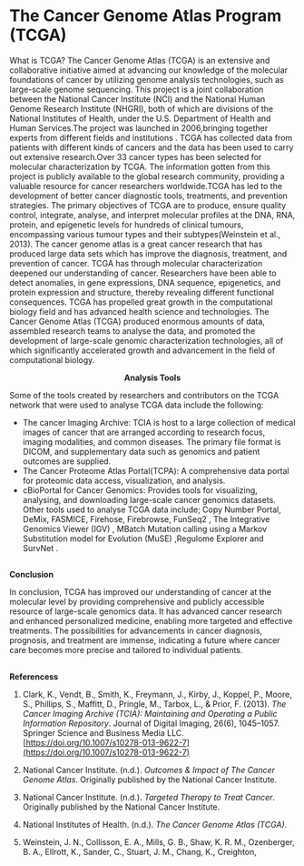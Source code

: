 # The Cancer Genome Atlas Program (TCGA)
What is TCGA?
The Cancer Genome Atlas (TCGA) is an extensive and collaborative initiative aimed at advancing our knowledge of the molecular foundations of cancer by utilizing genome analysis technologies, such as large-scale genome sequencing. This project is a joint collaboration between the National Cancer Institute (NCI) and the National Human Genome Research Institute (NHGRI), both of which are divisions of the National Institutes of Health, under the U.S. Department of Health and Human Services.The project was launched in 2006,bringing together experts from different fields and institutions . 
TCGA has collected data from patients with different kinds of cancers and the data has been used to carry out extensive research.Over 33 cancer types has been selected for molecular characterization by TCGA. The information gotten from this project is publicly available to the global research community, providing a valuable resource for cancer researchers worldwide.TCGA has led to the development of better cancer diagnostic tools, treatments, and prevention strategies.
The primary objectives of TCGA are to produce, ensure quality control, integrate, analyse, and interpret molecular profiles at the DNA, RNA, protein, and epigenetic levels for hundreds of clinical tumours, encompassing various tumour types and their subtypes(Weinstein et al., 2013).
The cancer genome atlas is a great cancer research that has produced large data sets which has improve the diagnosis, treatment, and prevention of cancer. TCGA has through molecular characterization deepened our understanding of cancer. Researchers have been able to detect anomalies, in gene expressions, DNA sequence, epigenetics, and protein expression and structure, thereby revealing different functional consequences. TCGA has propelled great growth in the computational biology field and has advanced health science and technologies. 
The Cancer Genome Atlas (TCGA) produced enormous amounts of data, assembled research teams to analyse the data, and promoted the development of large-scale genomic characterization technologies, all of which significantly accelerated growth and advancement in the field of computational biology. 
                                         
 <p align="center">
  <strong> Analysis Tools</strong>
</p>
  
Some of the tools created by researchers and contributors on the TCGA network that were used to analyse TCGA data include the following:
* The cancer Imaging Archive: TCIA is host to a large collection of medical images of cancer that are arranged according to research focus, imaging modalities, and common diseases. The primary file format is DICOM, and supplementary data such as genomics and patient outcomes are supplied.
* The Cancer Proteome Atlas Portal(TCPA): A comprehensive data portal for proteomic data access, visualization, and analysis.
* cBioPortal for Cancer Genomics: Provides tools for visualizing, analysing, and downloading large-scale cancer genomics datasets.
Other tools used to analyse TCGA data include; Copy Number Portal, DeMix, FASMICE, Firehose, Firebrowse, FunSeq2 , The Integrative Genomics Viewer (IGV) , MBatch  Mutation calling using a Markov Substitution model for Evolution (MuSE) ,Regulome Explorer and SurvNet .



## <p align="center">
  <strong> Conclusion</strong>
</p>
In conclusion, TCGA has improved our understanding of cancer at the molecular level by providing comprehensive and publicly accessible resource of large-scale genomics data. It has advanced cancer research and enhanced personalized medicine, enabling more targeted and effective treatments.
The possibilities for advancements in cancer diagnosis, prognosis, and treatment are immense, indicating a future where cancer care becomes more precise and tailored to individual patients.



 ## <p align="center">
  <strong> Referencess</strong>


1. Clark, K., Vendt, B., Smith, K., Freymann, J., Kirby, J., Koppel, P., Moore, S., Phillips, S., Maffitt, D., Pringle, M., Tarbox, L., & Prior, F. (2013). *The Cancer Imaging Archive (TCIA): Maintaining and Operating a Public Information Repository*. Journal of Digital Imaging, 26(6), 1045–1057. Springer Science and Business Media LLC. [https://doi.org/10.1007/s10278-013-9622-7](https://doi.org/10.1007/s10278-013-9622-7)

2. National Cancer Institute. (n.d.). *Outcomes & Impact of The Cancer Genome Atlas*. Originally published by the National Cancer Institute.

3. National Cancer Institute. (n.d.). *Targeted Therapy to Treat Cancer*. Originally published by the National Cancer Institute.

4. National Institutes of Health. (n.d.). *The Cancer Genome Atlas (TCGA)*.

5. Weinstein, J. N., Collisson, E. A., Mills, G. B., Shaw, K. R. M., Ozenberger, B. A., Ellrott, K., Sander, C., Stuart, J. M., Chang, K., Creighton,


